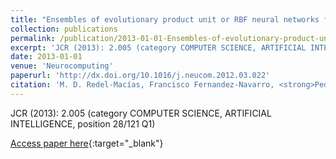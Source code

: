 ```yaml
---
title: "Ensembles of evolutionary product unit or RBF neural networks for the identification of sound for pass-by noise test in vehicles"
collection: publications
permalink: /publication/2013-01-01-Ensembles-of-evolutionary-product-unit-or-RBF-neural-networks-for-the-identification-of-sound-for-pa
excerpt: 'JCR (2013): 2.005 (category COMPUTER SCIENCE, ARTIFICIAL INTELLIGENCE, position 28/121 Q1)'
date: 2013-01-01
venue: 'Neurocomputing'
paperurl: 'http://dx.doi.org/10.1016/j.neucom.2012.03.022'
citation: 'M. D. Redel-Macías, Francisco Fernandez-Navarro, <strong>Pedro Antonio Gutiérrez</strong>, Antonio Cubero-Atienza, César Hervás-Martínez, &quot;Ensembles of evolutionary product unit or RBF neural networks for the identification of sound for pass-by noise test in vehicles.&quot; Neurocomputing, Vol. 109(3), 2013, pp.56--65.'
---
```

JCR (2013): 2.005 (category COMPUTER SCIENCE, ARTIFICIAL INTELLIGENCE, position 28/121 Q1)

[Access paper here](http://dx.doi.org/10.1016/j.neucom.2012.03.022){:target="_blank"}

